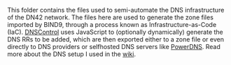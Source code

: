 This folder contains the files used to semi-automate the DNS infrastructure of the DN42 network. The files here are used to generate the zone files imported by BIND9, through a process known as Infrastructure-as-Code (IaC). [DNSControl](https://stackexchange.github.io/dnscontrol/) uses JavaScript to (optionally dynamically) generate the DNS RRs to be added, which are then exported either to a zone file or even directly to DNS providers or selfhosted DNS servers like [PowerDNS](https://doc.powerdns.com/). Read more about the DNS setup I used in the [wiki](https://github.com/dannytech/cc-ccc/wiki/DNS).